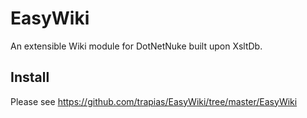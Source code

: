 EasyWiki
========

An extensible Wiki module for DotNetNuke built upon XsltDb. 


## Install
Please see https://github.com/trapias/EasyWiki/tree/master/EasyWiki
